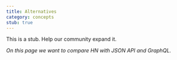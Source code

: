 ```yaml
---
title: Alternatives
category: concepts
stub: true
---
```


This is a stub. Help our community expand it.

_On this page we want to compare HN with JSON API and GraphQL._
